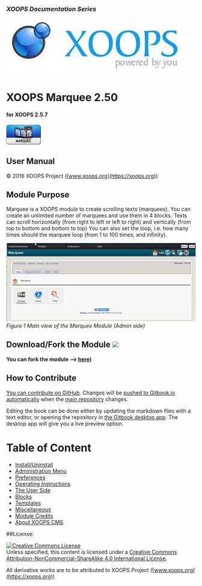 ### _XOOPS Documentation Series_
![logoXoops.jpg](assets/logoXoops.jpg)

# XOOPS Marquee 2.50
#### for XOOPS 2.5.7
  
![logoModule.png](assets/logoModule.png)
         
## User Manual
  
© 2016 XOOPS Project ([www.xoops.org](https://xoops.org))  
  
## Module Purpose 
Marquee is a XOOPS module to create scrolling texts (marquees). You can create an unlimited number of marquees and use them in 4 blocks. Texts can scroll horizontally (from right to left or left to right) and vertically (from top to bottom and bottom to top)
You can also set the loop, i.e. how many times should the marquee loop (from 1 to 100 times, and infinity).

![image007.png](assets/image007.png)
_Figure 1 Main view of the Marquee Module (Admin side)_
  
## Download/Fork the Module ![](https://xoops.org/images/forkit.png) 

**You can fork the module --> [here](https://github.com/XoopsModules25x/marquee))** 

## How to Contribute

[You can contribute on GitHub](https://github.com/XoopsDocs/marquee-tutorial). Changes will be [pushed to Gitbook.io automatically](https://www.gitbook.com/book/xoops/marquee-tutorial/activity) when the [main repository](https://github.com/XoopsDocs/marquee-tutorial) changes.

Editing the book can be done either by updating the markdown files with a text editor, or opening the repository in [the Gitbook desktop app](https://github.com/GitbookIO/editor/blob/master/README.md). The desktop app will give you a live preview option.

# Table of Content

* [Install/Uninstall](book/1install.md)
* [Administration Menu](book/2administration.md)
* [Preferences](book/3preferences.md)
* [Operating Instructions](book/4operations.md)
* [The User Side](book/5userside.md)
* [Blocks](book/6blocks.md)
* [Templates](book/7templates.md)
* [Miscellaneous](book/8other.md) 
* [Module Credits](book/9credits.md)
* [About XOOPS CMS](book/10aboutxoops.md)

##License:

<a rel="license" href="http://creativecommons.org/licenses/by-nc-sa/4.0/"><img alt="Creative Commons License" style="border-width:0" src="https://i.creativecommons.org/l/by-nc-sa/4.0/88x31.png" /></a><br />Unless specified, this content is licensed under a <a rel="license" href="http://creativecommons.org/licenses/by-nc-sa/4.0/">Creative Commons Attribution-NonCommercial-ShareAlike 4.0 International License</a>.

All derivative works are to be attributed to XOOPS Project ([www.xoops.org](https://xoops.org))
